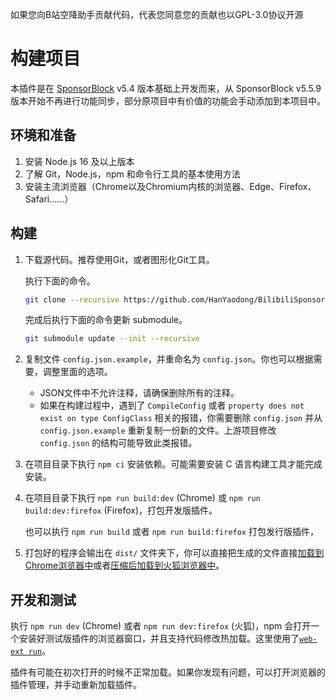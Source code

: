 如果您向B站空降助手贡献代码，代表您同意您的贡献也以GPL-3.0协议开源

# 构建项目

本插件是在 [SponsorBlock](https://github.com/ajayyy/SponsorBlock) v5.4 版本基础上开发而来，从 SponsorBlock v5.5.9 版本开始不再进行功能同步，部分原项目中有价值的功能会手动添加到本项目中。

## 环境和准备
1. 安装 Node.js 16 及以上版本
1. 了解 Git，Node.js，npm 和命令行工具的基本使用方法
1. 安装主流浏览器（Chrome以及Chromium内核的浏览器、Edge、Firefox、Safari……）

## 构建

1. 下载源代码。推荐使用Git，或者图形化Git工具。

    执行下面的命令。
    ```bash
    git clone --recursive https://github.com/HanYaodong/BilibiliSponsorBlock.git
    ```
    完成后执行下面的命令更新 submodule。
    ```bash
    git submodule update --init --recursive
    ```

1. 复制文件 `config.json.example`，并重命名为 `config.json`。你也可以根据需要，调整里面的选项。
    - JSON文件中不允许注释，请确保删除所有的注释。
    - 如果在构建过程中，遇到了 `CompileConfig` 或者 `property does not exist on type ConfigClass` 相关的报错，你需要删除 `config.json` 并从 `config.json.example` 重新复制一份新的文件。上游项目修改 `config.json` 的结构可能导致此类报错。

1. 在项目目录下执行 `npm ci` 安装依赖。可能需要安装 C 语言构建工具才能完成安装。

1. 在项目目录下执行 `npm run build:dev` (Chrome) 或 `npm run build:dev:firefox` (Firefox)，打包开发版插件。

    也可以执行 `npm run build` 或者 `npm run build:firefox` 打包发行版插件，

1. 打包好的程序会输出在 `dist/` 文件夹下，你可以直接把生成的文件直接[加载到Chrome浏览器中](https://developer.chrome.com/docs/extensions/mv3/getstarted/#manifest)或者[压缩后加载到火狐浏览器中](https://developer.mozilla.org/docs/Tools/about:debugging#loading_a_temporary_extension)。

## 开发和测试

执行 `npm run dev` (Chrome) 或者 `npm run dev:firefox` (火狐)，npm 会打开一个安装好测试版插件的浏览器窗口，并且支持代码修改热加载。这里使用了[`web-ext run`](https://extensionworkshop.com/documentation/develop/web-ext-command-reference/#commands)。

插件有可能在初次打开的时候不正常加载。如果你发现有问题，可以打开浏览器的插件管理，并手动重新加载插件。

